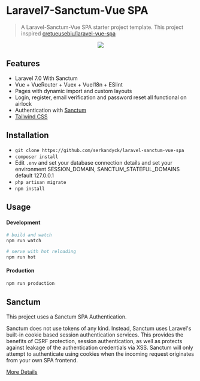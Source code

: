 # Laravel7-Sanctum-Vue SPA 

> A Laravel-Sanctum-Vue SPA starter project template. This project inspired [cretueusebiu/laravel-vue-spa](https://github.com/cretueusebiu/laravel-vue-spa)

<p align="center">
<img src="https://raw.githubusercontent.com/serkandyck/laravel-sanctum-vue-spa/master/screenshot/login.jpg">
</p>

## Features

- Laravel 7.0 With Sanctum
- Vue + VueRouter + Vuex + VueI18n + ESlint
- Pages with dynamic import and custom layouts
- Login, register, email verification and password reset all functional on airlock
- Authentication with [Sanctum](https://github.com/laravel/sanctum)
- [Tailwind CSS](https://tailwindcss.com/)

## Installation

- `git clone https://github.com/serkandyck/laravel-sanctum-vue-spa`
- `composer install`
- Edit `.env` and set your database connection details and set your environment SESSION_DOMAIN, SANCTUM_STATEFUL_DOMAINS default 127.0.0.1
- `php artisan migrate`
- `npm install`

## Usage

#### Development

```bash
# build and watch
npm run watch

# serve with hot reloading
npm run hot
```

#### Production

```bash
npm run production
```

## Sanctum

This project uses a Sanctum SPA Authentication.

Sanctum does not use tokens of any kind. Instead, Sanctum uses Laravel's built-in cookie based session authentication services. This provides the benefits of CSRF protection, session authentication, as well as protects against leakage of the authentication credentials via XSS. Sanctum will only attempt to authenticate using cookies when the incoming request originates from your own SPA frontend.

[More Details](https://laravel.com/docs/7.x/sanctum)
